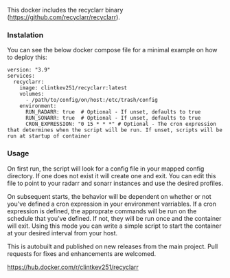 This docker includes the recyclarr binary (https://github.com/recyclarr/recyclarr). 

### Instalation
You can see the below docker compose file for a minimal example on how to deploy this:
```
version: "3.9"
services:
  recyclarr:
    image: clintkev251/recyclarr:latest
    volumes:
      - /path/to/config/on/host:/etc/trash/config
    environment:
      RUN_RADARR: true  # Optional - If unset, defaults to true
      RUN_SONARR: true  # Optional - If unset, defaults to true
      CRON_EXPRESSION: "0 15 * * *" # Optional - The cron expression that determines when the script will be run. If unset, scripts will be run at startup of container
```
### Usage
On first run, the script will look for a config file in your mapped config directory. If one does not exist it will create one and exit. You can edit this file to point to your radarr and sonarr instances and use the desired profiles. 

On subsequent starts, the behavior will be dependent on whether or not you've defined a cron expression in your environment varriables. If a cron expression is defined, the approprate commands will be run on the schedule that you've defined. If not, they will be run once and the container will exit. Using this mode you can write a simple script to start the container at your desired interval from your host.

This is autobuilt and published on new releases from the main project. Pull requests for fixes and enhancements are welcomed.

https://hub.docker.com/r/clintkev251/recyclarr
